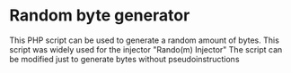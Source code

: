 # Random byte generator

This PHP script can be used to generate a random amount of bytes.
This script was widely used for the injector "Rando(m) Injector"
The script can be modified just to generate bytes without pseudoinstructions

